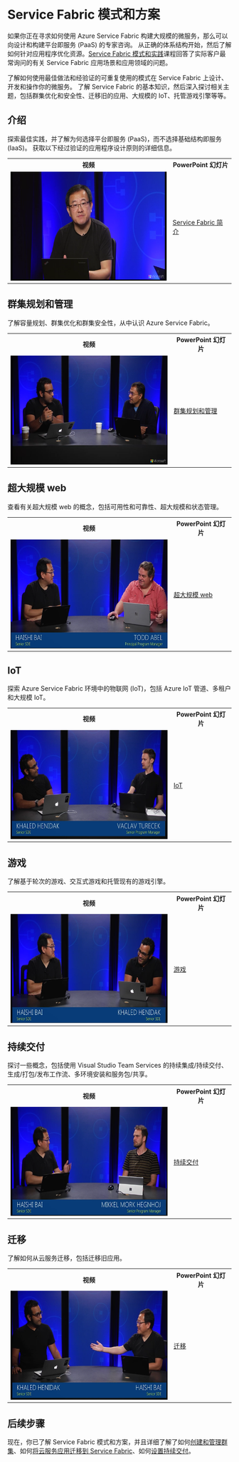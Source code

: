 <properties
    pageTitle="Azure Service Fabric 模式和方案 | Azure"
    description="了解用于在 Service Fabric 上设计、开发和操作微服务的最佳实践以及经验证的可重用模式。"
    services="service-fabric"
    documentationcenter=".net"
    author="rwike77"
    manager="timlt"
    editor=""
    translationtype="Human Translation" />
<tags
    ms.assetid="d5aa75ff-98b9-4573-a2e5-7f5ab288157a"
    ms.service="service-fabric"
    ms.devlang="dotnet"
    ms.topic="article"
    ms.tgt_pltfrm="NA"
    ms.workload="NA"
    ms.date="03/08/2017"
    wacn.date="04/24/2017"
    ms.author="ryanwi"
    ms.sourcegitcommit="a114d832e9c5320e9a109c9020fcaa2f2fdd43a9"
    ms.openlocfilehash="5fcf2545f846948afa1e7b6919e9030f0a321975"
    ms.lasthandoff="04/14/2017" />

# <a name="service-fabric-patterns-and-scenarios"></a>Service Fabric 模式和方案
如果你正在寻求如何使用 Azure Service Fabric 构建大规模的微服务，那么可以向设计和构建平台即服务 (PaaS) 的专家咨询。 从正确的体系结构开始，然后了解如何针对应用程序优化资源。[Service Fabric 模式和实践](https://mva.microsoft.com/en-us/training-courses/service-fabric-patterns-and-practices-16925?l=mudwqISGD_6005167344)课程回答了实际客户最常询问的有关 Service Fabric 应用场景和应用领域的问题。
 
了解如何使用最佳做法和经验证的可重复使用的模式在 Service Fabric 上设计、开发和操作你的微服务。 了解 Service Fabric 的基本知识，然后深入探讨相关主题，包括群集优化和安全性、迁移旧的应用、大规模的 IoT、托管游戏引擎等等。 

## <a name="introduction"></a>介绍
探索最佳实践，并了解为何选择平台即服务 (PaaS)，而不选择基础结构即服务 (IaaS)。 获取以下经过验证的应用程序设计原则的详细信息。

<table><tr><th>视频</th><th>PowerPoint 幻灯片</th></tr>
<tr><td><a target="_blank" href="https://mva.microsoft.com/en-us/training-courses/service-fabric-patterns-and-practices-16925?l=N2KwbbSGD_6405167344">
<img src="./media/service-fabric-patterns-and-scenarios/intro.png" WIDTH="360" HEIGHT="244">
</a></td><td><a target="_blank" href="https://mva.microsoft.com/en-us/training-courses/service-fabric-patterns-and-practices-16925?l=mudwqISGD_6005167344">Service Fabric 简介</a></td></tr>
</table>

## <a name="cluster-planning-and-management"></a>群集规划和管理
了解容量规划、群集优化和群集安全性，从中认识 Azure Service Fabric。

<table><tr><th>视频</th><th>PowerPoint 幻灯片</th></tr>
<tr><td><a target="_blank" href="https://mva.microsoft.com/en-us/training-courses/service-fabric-patterns-and-practices-16925?l=cyDYZcSGD_2805167344">
<img src="./media/service-fabric-patterns-and-scenarios/cluster.png" WIDTH="360" HEIGHT="244">
</a></td><td> <a target="_blank" href="https://mva.microsoft.com/en-us/training-courses/service-fabric-patterns-and-practices-16925?l=E5B3nJSGD_805167344">群集规划和管理</a></td></tr>
</table>

## <a name="hyper-scale-web"></a>超大规模 web
查看有关超大规模 web 的概念，包括可用性和可靠性、超大规模和状态管理。

<table><tr><th>视频</th><th>PowerPoint 幻灯片</th></tr>
<tr><td><a target="_blank" href="https://mva.microsoft.com/en-us/training-courses/service-fabric-patterns-and-practices-16925?l=NgldAdSGD_405167344">
<img src="./media/service-fabric-patterns-and-scenarios/hyperscaleweb.png" WIDTH="360" HEIGHT="244">
</a></td><td><a target="_blank" href="https://mva.microsoft.com/en-us/training-courses/service-fabric-patterns-and-practices-16925?l=CPMLBLSGD_7705167344">超大规模 web</a></td></tr>
</table>

## <a name="iot"></a>IoT
探索 Azure Service Fabric 环境中的物联网 (IoT)，包括 Azure IoT 管道、多租户和大规模 IoT。

<table><tr><th>视频</th><th>PowerPoint 幻灯片</th></tr>
<tr><td><a target="_blank" href="https://mva.microsoft.com/en-us/training-courses/service-fabric-patterns-and-practices-16925?l=naFUVeSGD_1505167344">
<img src="./media/service-fabric-patterns-and-scenarios/iot.png" WIDTH="360" HEIGHT="244">
</a></td><td><a target="_blank" href="https://mva.microsoft.com/en-us/training-courses/service-fabric-patterns-and-practices-16925?l=kfqFWMSGD_6205167344">IoT</a></td></tr>
</table>

## <a name="gaming"></a>游戏
了解基于轮次的游戏、交互式游戏和托管现有的游戏引擎。

<table><tr><th>视频</th><th>PowerPoint 幻灯片</th></tr>
<tr><td><a target="_blank" href="https://mva.microsoft.com/en-us/training-courses/service-fabric-patterns-and-practices-16925?l=6wECzeSGD_3805167344">
<img src="./media/service-fabric-patterns-and-scenarios/gaming.png" WIDTH="360" HEIGHT="244">
</a></td><td><a target="_blank" href="https://mva.microsoft.com/en-us/training-courses/service-fabric-patterns-and-practices-16925?l=kfqFWMSGD_6205167344">游戏</a></td></tr>
</table>

## <a name="continuous-delivery"></a>持续交付
探讨一些概念，包括使用 Visual Studio Team Services 的持续集成/持续交付、生成/打包/发布工作流、多环境安装和服务包/共享。

<table><tr><th>视频</th><th>PowerPoint 幻灯片</th></tr>
<tr><td><a target="_blank" href="https://mva.microsoft.com/en-us/training-courses/service-fabric-patterns-and-practices-16925?l=78h5ofSGD_305167344">
<img src="./media/service-fabric-patterns-and-scenarios/cd.png" WIDTH="360" HEIGHT="244">
</a></td><td><a target="_blank" href="https://mva.microsoft.com/en-us/training-courses/service-fabric-patterns-and-practices-16925?l=VlENvOSGD_105167344">持续交付</a></td></tr>
</table>

## <a name="migration"></a>迁移
了解如何从云服务迁移，包括迁移旧应用。

<table><tr><th>视频</th><th>PowerPoint 幻灯片</th></tr>
<tr><td><a target="_blank" href="https://mva.microsoft.com/en-us/training-courses/service-fabric-patterns-and-practices-16925?l=hd1cMgSGD_5605167344">
<img src="./media/service-fabric-patterns-and-scenarios/migration.png" WIDTH="360" HEIGHT="244">
</a></td><td><a target="_blank" href="https://mva.microsoft.com/en-us/training-courses/service-fabric-patterns-and-practices-16925?l=GQAq4QSGD_8305167344">迁移</a></td></tr>
</table>

## <a name="next-steps"></a>后续步骤
现在，你已了解 Service Fabric 模式和方案，并且详细了解了如何[创建和管理群集](/documentation/articles/service-fabric-deploy-anywhere/)、如何[将云服务应用迁移到 Service Fabric](/documentation/articles/service-fabric-cloud-services-migration-worker-role-stateless-service/)、如何[设置持续交付](/documentation/articles/service-fabric-set-up-continuous-integration/)。
<!--Update_Description:wording update;add anchors to sub titles-->